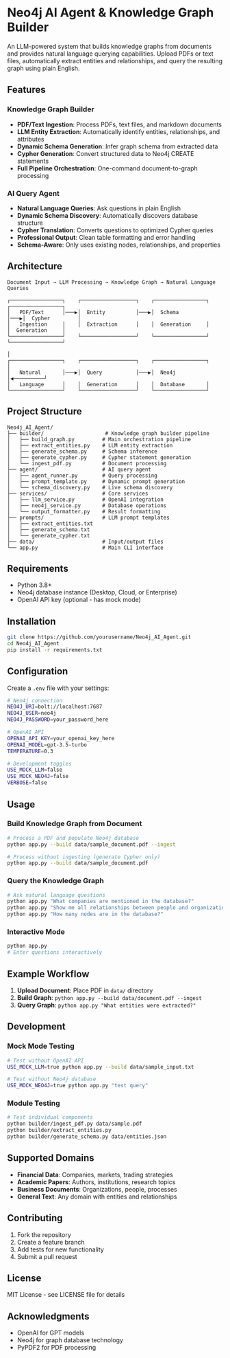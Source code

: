 # Neo4j AI Agent & Knowledge Graph Builder

An LLM-powered system that builds knowledge graphs from documents and provides natural language querying capabilities. Upload PDFs or text files, automatically extract entities and relationships, and query the resulting graph using plain English.

## Features

### Knowledge Graph Builder
- **PDF/Text Ingestion**: Process PDFs, text files, and markdown documents
- **LLM Entity Extraction**: Automatically identify entities, relationships, and attributes
- **Dynamic Schema Generation**: Infer graph schema from extracted data
- **Cypher Generation**: Convert structured data to Neo4j CREATE statements
- **Full Pipeline Orchestration**: One-command document-to-graph processing

### AI Query Agent
- **Natural Language Queries**: Ask questions in plain English
- **Dynamic Schema Discovery**: Automatically discovers database structure
- **Cypher Translation**: Converts questions to optimized Cypher queries
- **Professional Output**: Clean table formatting and error handling
- **Schema-Aware**: Only uses existing nodes, relationships, and properties

## Architecture

```
Document Input → LLM Processing → Knowledge Graph → Natural Language Queries

┌─────────────────┐    ┌──────────────────┐    ┌─────────────────┐    ┌─────────────────┐
│   PDF/Text      │───▶│  Entity          │───▶│  Schema         │───▶│  Cypher         │
│   Ingestion     │    │  Extraction      │    │  Generation     │    │  Generation     │
└─────────────────┘    └──────────────────┘    └─────────────────┘    └─────────────────┘
                                                                              │
┌─────────────────┐    ┌──────────────────┐    ┌─────────────────┐           │
│   Natural       │───▶│  Query           │───▶│  Neo4j          │◀──────────┘
│   Language      │    │  Generation      │    │  Database       │
└─────────────────┘    └──────────────────┘    └─────────────────┘
```

## Project Structure

```
Neo4j_AI_Agent/
├── builder/                    # Knowledge graph builder pipeline
│   ├── build_graph.py         # Main orchestration pipeline
│   ├── extract_entities.py    # LLM entity extraction
│   ├── generate_schema.py     # Schema inference
│   ├── generate_cypher.py     # Cypher statement generation
│   └── ingest_pdf.py          # Document processing
├── agent/                     # AI query agent
│   ├── agent_runner.py        # Query processing
│   ├── prompt_template.py     # Dynamic prompt generation
│   └── schema_discovery.py    # Live schema discovery
├── services/                  # Core services
│   ├── llm_service.py         # OpenAI integration
│   ├── neo4j_service.py       # Database operations
│   └── output_formatter.py    # Result formatting
├── prompts/                   # LLM prompt templates
│   ├── extract_entities.txt
│   ├── generate_schema.txt
│   └── generate_cypher.txt
├── data/                      # Input/output files
└── app.py                     # Main CLI interface
```

## Requirements

- Python 3.8+
- Neo4j database instance (Desktop, Cloud, or Enterprise)
- OpenAI API key (optional - has mock mode)

## Installation

```bash
git clone https://github.com/yourusername/Neo4j_AI_Agent.git
cd Neo4j_AI_Agent
pip install -r requirements.txt
```

## Configuration

Create a `.env` file with your settings:

```bash
# Neo4j connection
NEO4J_URI=bolt://localhost:7687
NEO4J_USER=neo4j
NEO4J_PASSWORD=your_password_here

# OpenAI API
OPENAI_API_KEY=your_openai_key_here
OPENAI_MODEL=gpt-3.5-turbo
TEMPERATURE=0.3

# Development toggles
USE_MOCK_LLM=false
USE_MOCK_NEO4J=false
VERBOSE=false
```

## Usage

### Build Knowledge Graph from Document

```bash
# Process a PDF and populate Neo4j database
python app.py --build data/sample_document.pdf --ingest

# Process without ingesting (generate Cypher only)
python app.py --build data/sample_document.pdf
```

### Query the Knowledge Graph

```bash
# Ask natural language questions
python app.py "What companies are mentioned in the database?"
python app.py "Show me all relationships between people and organizations"
python app.py "How many nodes are in the database?"
```

### Interactive Mode

```bash
python app.py
# Enter questions interactively
```

## Example Workflow

1. **Upload Document**: Place PDF in `data/` directory
2. **Build Graph**: `python app.py --build data/document.pdf --ingest`
3. **Query Graph**: `python app.py "What entities were extracted?"`

## Development

### Mock Mode Testing

```bash
# Test without OpenAI API
USE_MOCK_LLM=true python app.py --build data/sample_input.txt

# Test without Neo4j database
USE_MOCK_NEO4J=true python app.py "test query"
```

### Module Testing

```bash
# Test individual components
python builder/ingest_pdf.py data/sample.pdf
python builder/extract_entities.py
python builder/generate_schema.py data/entities.json
```

## Supported Domains

- **Financial Data**: Companies, markets, trading strategies
- **Academic Papers**: Authors, institutions, research topics
- **Business Documents**: Organizations, people, processes
- **General Text**: Any domain with entities and relationships

## Contributing

1. Fork the repository
2. Create a feature branch
3. Add tests for new functionality
4. Submit a pull request

## License

MIT License - see LICENSE file for details

## Acknowledgments

- OpenAI for GPT models
- Neo4j for graph database technology
- PyPDF2 for PDF processing 
